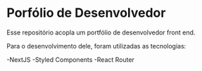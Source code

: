 # Porfólio de Desenvolvedor

Esse repositório acopla um portfólio de desenvolvedor front end.

Para o desenvolvimento dele, foram utilizadas as tecnologias:

  -NextJS
  -Styled Components
  -React Router
